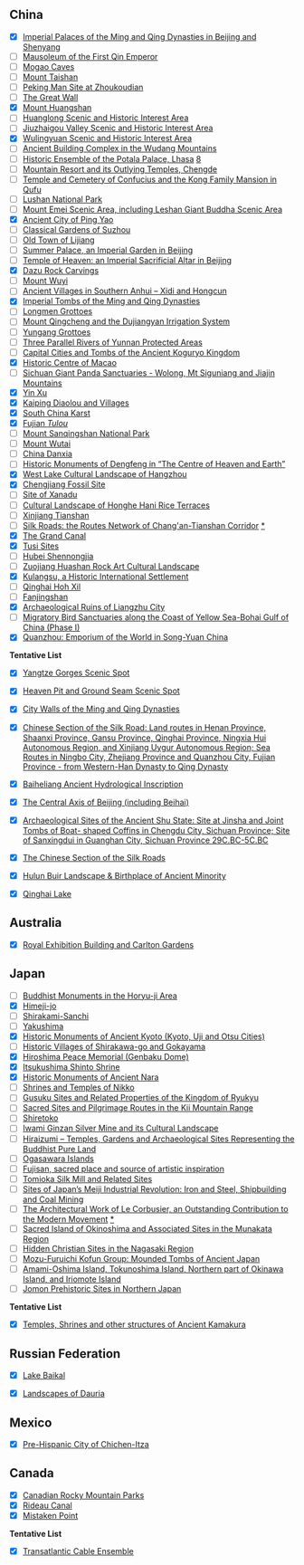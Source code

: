 ## China

- [x] [Imperial Palaces of the Ming and Qing Dynasties in Beijing and Shenyang](https://whc.unesco.org/en/list/439)
- [ ] [Mausoleum of the First Qin Emperor](https://whc.unesco.org/en/list/441)
- [ ] [Mogao Caves](https://whc.unesco.org/en/list/440)
- [ ] [Mount Taishan](https://whc.unesco.org/en/list/437)
- [ ] [Peking Man Site at Zhoukoudian](https://whc.unesco.org/en/list/449)
- [ ] [The Great Wall](https://whc.unesco.org/en/list/438)
- [x] [Mount Huangshan](https://whc.unesco.org/en/list/547)
- [ ] [Huanglong Scenic and Historic Interest Area](https://whc.unesco.org/en/list/638)
- [ ] [Jiuzhaigou Valley Scenic and Historic Interest Area](https://whc.unesco.org/en/list/637)
- [x] [Wulingyuan Scenic and Historic Interest Area](https://whc.unesco.org/en/list/640)
- [ ] [Ancient Building Complex in the Wudang Mountains](https://whc.unesco.org/en/list/705)
- [ ] [Historic Ensemble of the Potala Palace, Lhasa](https://whc.unesco.org/en/list/707) [8](https://whc.unesco.org/en/list/#note8)
- [ ] [Mountain Resort and its Outlying Temples, Chengde](https://whc.unesco.org/en/list/703)
- [ ] [Temple and Cemetery of Confucius and the Kong Family Mansion in Qufu](https://whc.unesco.org/en/list/704)
- [ ] [Lushan National Park](https://whc.unesco.org/en/list/778)
- [ ] [Mount Emei Scenic Area, including Leshan Giant Buddha Scenic Area](https://whc.unesco.org/en/list/779)
- [x] [Ancient City of Ping Yao](https://whc.unesco.org/en/list/812)
- [ ] [Classical Gardens of Suzhou](https://whc.unesco.org/en/list/813)
- [ ] [Old Town of Lijiang](https://whc.unesco.org/en/list/811)
- [ ] [Summer Palace, an Imperial Garden in Beijing](https://whc.unesco.org/en/list/880)
- [ ] [Temple of Heaven: an Imperial Sacrificial Altar in Beijing](https://whc.unesco.org/en/list/881)
- [x] [Dazu Rock Carvings](https://whc.unesco.org/en/list/912)
- [ ] [Mount Wuyi](https://whc.unesco.org/en/list/911)
- [ ] [Ancient Villages in Southern Anhui – Xidi and Hongcun](https://whc.unesco.org/en/list/1002)
- [x] [Imperial Tombs of the Ming and Qing Dynasties](https://whc.unesco.org/en/list/1004)
- [ ] [Longmen Grottoes](https://whc.unesco.org/en/list/1003)
- [ ] [Mount Qingcheng and the Dujiangyan Irrigation System](https://whc.unesco.org/en/list/1001)
- [ ] [Yungang Grottoes](https://whc.unesco.org/en/list/1039)
- [ ] [Three Parallel Rivers of Yunnan Protected Areas](https://whc.unesco.org/en/list/1083)
- [ ] [Capital Cities and Tombs of the Ancient Koguryo Kingdom](https://whc.unesco.org/en/list/1135)
- [x] [Historic Centre of Macao](https://whc.unesco.org/en/list/1110)
- [ ] [Sichuan Giant Panda Sanctuaries - Wolong, Mt Siguniang and Jiajin Mountains](https://whc.unesco.org/en/list/1213)
- [x] [Yin Xu](https://whc.unesco.org/en/list/1114)
- [x] [Kaiping Diaolou and Villages](https://whc.unesco.org/en/list/1112)
- [x] [South China Karst](https://whc.unesco.org/en/list/1248)
- [x] [Fujian *Tulou*](https://whc.unesco.org/en/list/1113)
- [ ] [Mount Sanqingshan National Park](https://whc.unesco.org/en/list/1292)
- [ ] [Mount Wutai](https://whc.unesco.org/en/list/1279)
- [ ] [China Danxia](https://whc.unesco.org/en/list/1335)
- [ ] [Historic Monuments of Dengfeng in “The Centre of Heaven and Earth”](https://whc.unesco.org/en/list/1305)
- [x] [West Lake Cultural Landscape of Hangzhou](https://whc.unesco.org/en/list/1334)
- [x] [Chengjiang Fossil Site](https://whc.unesco.org/en/list/1388)
- [ ] [Site of Xanadu](https://whc.unesco.org/en/list/1389)
- [ ] [Cultural Landscape of Honghe Hani Rice Terraces](https://whc.unesco.org/en/list/1111)
- [ ] [Xinjiang Tianshan](https://whc.unesco.org/en/list/1414)
- [ ] [Silk Roads: the Routes Network of Chang'an-Tianshan Corridor](https://whc.unesco.org/en/list/1442) [*](https://whc.unesco.org/en/list/#transboundary)
- [x] [The Grand Canal](https://whc.unesco.org/en/list/1443)
- [x] [Tusi Sites](https://whc.unesco.org/en/list/1474)
- [ ] [Hubei Shennongjia](https://whc.unesco.org/en/list/1509)
- [ ] [Zuojiang Huashan Rock Art Cultural Landscape](https://whc.unesco.org/en/list/1508)
- [x] [Kulangsu, a Historic International Settlement](https://whc.unesco.org/en/list/1541)
- [ ] [Qinghai Hoh Xil](https://whc.unesco.org/en/list/1540)
- [ ] [Fanjingshan](https://whc.unesco.org/en/list/1559)
- [x] [Archaeological Ruins of Liangzhu City](https://whc.unesco.org/en/list/1592)
- [ ] [Migratory Bird Sanctuaries along the Coast of Yellow Sea-Bohai Gulf of China (Phase I)](https://whc.unesco.org/en/list/1606)
- [x] [Quanzhou: Emporium of the World in Song-Yuan China](https://whc.unesco.org/en/list/1561)

**Tentative List**

- [x] [Yangtze Gorges Scenic Spot](https://whc.unesco.org/en/tentativelists/1623/)
- [x] [Heaven Pit and Ground Seam Scenic Spot](https://whc.unesco.org/en/tentativelists/1625/)
- [x] [City Walls of the Ming and Qing Dynasties](https://whc.unesco.org/en/tentativelists/5324/)
- [x] [Chinese Section of the Silk Road: Land routes in Henan Province, Shaanxi Province, Gansu Province, Qinghai Province, Ningxia Hui Autonomous Region, and Xinjiang Uygur Autonomous Region; Sea Routes in Ningbo City, Zhejiang Province and Quanzhou City, Fujian Province - from Western-Han Dynasty to Qing Dynasty](https://whc.unesco.org/en/tentativelists/5335/)
- [x] [Baiheliang Ancient Hydrological Inscription](https://whc.unesco.org/en/tentativelists/5341/)
- [x] [The Central Axis of Beijing (including Beihai)](https://whc.unesco.org/en/tentativelists/5802/)
- [x] [Archaeological Sites of the Ancient Shu State: Site at Jinsha and Joint Tombs of Boat- shaped Coffins in Chengdu City, Sichuan Province; Site of Sanxingdui in Guanghan City, Sichuan Province 29C.BC-5C.BC](https://whc.unesco.org/en/tentativelists/5816/)
- [x] [The Chinese Section of the Silk Roads](https://whc.unesco.org/en/tentativelists/6093/)
- [x] [Hulun Buir Landscape & Birthplace of Ancient Minority](https://whc.unesco.org/en/tentativelists/6185/)
- [x] [Qinghai Lake](https://whc.unesco.org/en/tentativelists/6186/)



## Australia

- [x] [Royal Exhibition Building and Carlton Gardens](https://whc.unesco.org/en/list/1131)



## Japan

- [ ] [Buddhist Monuments in the Horyu-ji Area](https://whc.unesco.org/en/list/660)
- [x] [Himeji-jo](https://whc.unesco.org/en/list/661)
- [ ] [Shirakami-Sanchi](https://whc.unesco.org/en/list/663)
- [ ] [Yakushima](https://whc.unesco.org/en/list/662)
- [x] [Historic Monuments of Ancient Kyoto (Kyoto, Uji and Otsu Cities)](https://whc.unesco.org/en/list/688)
- [ ] [Historic Villages of Shirakawa-go and Gokayama](https://whc.unesco.org/en/list/734)
- [x] [Hiroshima Peace Memorial (Genbaku Dome)](https://whc.unesco.org/en/list/775)
- [x] [Itsukushima Shinto Shrine](https://whc.unesco.org/en/list/776)
- [x] [Historic Monuments of Ancient Nara](https://whc.unesco.org/en/list/870)
- [ ] [Shrines and Temples of Nikko](https://whc.unesco.org/en/list/913)
- [ ] [Gusuku Sites and Related Properties of the Kingdom of Ryukyu](https://whc.unesco.org/en/list/972)
- [ ] [Sacred Sites and Pilgrimage Routes in the Kii Mountain Range](https://whc.unesco.org/en/list/1142)
- [ ] [Shiretoko](https://whc.unesco.org/en/list/1193)
- [ ] [Iwami Ginzan Silver Mine and its Cultural Landscape](https://whc.unesco.org/en/list/1246)
- [ ] [Hiraizumi – Temples, Gardens and Archaeological Sites Representing the Buddhist Pure Land](https://whc.unesco.org/en/list/1277)
- [ ] [Ogasawara Islands](https://whc.unesco.org/en/list/1362)
- [ ] [Fujisan, sacred place and source of artistic inspiration](https://whc.unesco.org/en/list/1418)
- [ ] [Tomioka Silk Mill and Related Sites](https://whc.unesco.org/en/list/1449)
- [ ] [Sites of Japan’s Meiji Industrial Revolution: Iron and Steel, Shipbuilding and Coal Mining](https://whc.unesco.org/en/list/1484)
- [ ] [The Architectural Work of Le Corbusier, an Outstanding Contribution to the Modern Movement](https://whc.unesco.org/en/list/1321) [*](https://whc.unesco.org/en/list/#transboundary)
- [ ] [Sacred Island of Okinoshima and Associated Sites in the Munakata Region](https://whc.unesco.org/en/list/1535)
- [ ] [Hidden Christian Sites in the Nagasaki Region](https://whc.unesco.org/en/list/1495)
- [ ] [Mozu-Furuichi Kofun Group: Mounded Tombs of Ancient Japan](https://whc.unesco.org/en/list/1593)
- [ ] [Amami-Oshima Island, Tokunoshima Island, Northern part of Okinawa Island, and Iriomote Island](https://whc.unesco.org/en/list/1574)
- [ ] [Jomon Prehistoric Sites in Northern Japan](https://whc.unesco.org/en/list/1632)

**Tentative List**

- [x] [Temples, Shrines and other structures of Ancient Kamakura](https://whc.unesco.org/en/tentativelists/370/)



## Russian Federation

- [x] [Lake Baikal](https://whc.unesco.org/en/list/754)
- [x] [Landscapes of Dauria](http://whc.unesco.org/en/list/1448) 



## Mexico

- [x] [Pre-Hispanic City of Chichen-Itza](https://whc.unesco.org/en/list/483)



## Canada

- [x] [Canadian Rocky Mountain Parks](https://whc.unesco.org/en/list/304)
- [x] [Rideau Canal](https://whc.unesco.org/en/list/1221)
- [x] [Mistaken Point](https://whc.unesco.org/en/list/1497)

**Tentative List**

- [x] [Transatlantic Cable Ensemble](https://whc.unesco.org/en/tentativelists/6631/)
